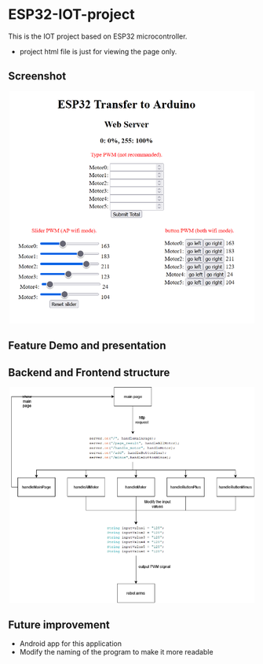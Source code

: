 # ESP32-IOT-project
This is the IOT project based on ESP32 microcontroller.
- project html file is just for viewing the page only.

## Screenshot
<p align="center">
<img src="https://github.com/blaticslm/ESP32-IOT-project/blob/main/screenshot/webpage_screenshot.png"  width="500">
</p>

## Feature Demo and presentation

## Backend and Frontend structure
<p align="center">
<img src="https://github.com/blaticslm/ESP32-IOT-project/blob/main/web_page_dynamic_loading/esp32_iot_project.png"  width="500">

</p>

## Future improvement
- Android app for this application
- Modify the naming of the program to make it more readable

